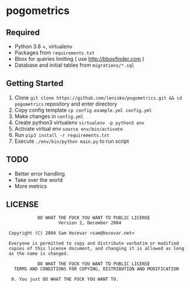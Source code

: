 # pogometrics

## Required

- Python 3.8 +,  virtualenv
- Packages from `requirements.txt`
- Bbox for queries limiting ( use http://bboxfinder.com )
- Database and initial tables from `migrations/*.sql`

## Getting Started

1. Clone `git clone https://github.com/lenisko/pogometrics.git && cd pogometrics` repository and enter directory
2. Copy config template `cp config.example.yml config.yml`
3. Make changes in `config.yml`
4. Create python3 virtualenv `virtualenv -p python3 env`
5. Activate virtual env `source env/bin/activate`
6. Run `pip3 install -r requirements.txt`
7. Execute `./env/bin/python main.py` to run script

## TODO

* Better error handling
* Take over the world
* More metrics

## LICENSE
```
            DO WHAT THE FUCK YOU WANT TO PUBLIC LICENSE
                    Version 2, December 2004

 Copyright (C) 2004 Sam Hocevar <sam@hocevar.net>

 Everyone is permitted to copy and distribute verbatim or modified
 copies of this license document, and changing it is allowed as long
 as the name is changed.

            DO WHAT THE FUCK YOU WANT TO PUBLIC LICENSE
   TERMS AND CONDITIONS FOR COPYING, DISTRIBUTION AND MODIFICATION

  0. You just DO WHAT THE FUCK YOU WANT TO.
```
